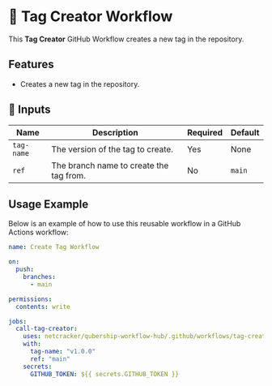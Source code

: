 # 🚀 Tag Creator Workflow

This **Tag Creator** GitHub Workflow creates a new tag in the repository.

## Features

- Creates a new tag in the repository.

## 📌 Inputs

| Name       | Description                          | Required | Default |
| ---------- | ------------------------------------ | -------- | ------- |
| `tag-name` | The version of the tag to create.    | Yes      | None    |
| `ref`      | The branch name to create the tag from. | No       | `main`  |

## Usage Example

Below is an example of how to use this reusable workflow in a GitHub Actions workflow:

```yaml
name: Create Tag Workflow

on:
  push:
    branches:
      - main

permissions:
  contents: write

jobs:
  call-tag-creator:
    uses: netcracker/qubership-workflow-hub/.github/workflows/tag-creator.yml@v2.0.1
    with:
      tag-name: "v1.0.0"
      ref: "main"
    secrets:
      GITHUB_TOKEN: ${{ secrets.GITHUB_TOKEN }}